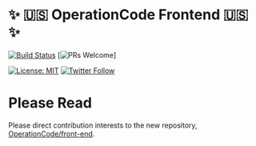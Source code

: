 # ✨ :us: OperationCode Frontend :us: ✨

[![Build Status](https://travis-ci.org/OperationCode/operationcode_frontend.svg?branch=master)](https://travis-ci.org/OperationCode/operationcode_frontend)
[![PRs Welcome](https://img.shields.io/badge/PRs-Welcome-yellowgreen)]

[![License: MIT](https://img.shields.io/badge/License-MIT-blue.svg)](https://opensource.org/licenses/MIT)
[![Twitter Follow](https://img.shields.io/twitter/follow/operation_code.svg?style=social&label=Follow&style=social)](https://twitter.com/operation_code)

# Please Read
Please direct contribution interests to the new repository, [OperationCode/front-end](https://github.com/OperationCode/front-end).
